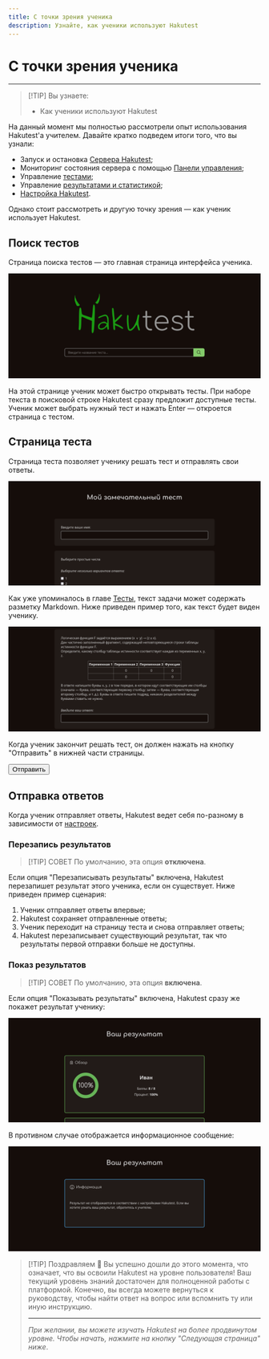 ```yaml
---
title: С точки зрения ученика
description: Узнайте, как ученики используют Hakutest
---
```


# С точки зрения ученика

---

> [!TIP] Вы узнаете:
>
> -   Как ученики используют Hakutest

На данный момент мы полностью рассмотрели опыт использования Hakutest'а
учителем. Давайте кратко подведем итоги того, что вы узнали:

-   Запуск и остановка [Сервера Hakutest](/ru/handbook/guide/01-server);
-   Мониторинг состояния сервера с помощью [Панели управления](/ru/handbook/guide/02-dashboard);
-   Управление [тестами](/ru/handbook/guide/03-tests);
-   Управление [результатами и статистикой](/ru/handbook/guide/04-results-and-statistics);
-   [Настройка Hakutest](/ru/handbook/guide/05-settings).

Однако стоит рассмотреть и другую точку зрения &mdash; как ученик использует Hakutest.

## Поиск тестов

Страница поиска тестов &mdash; это главная страница интерфейса ученика.

![Страница поиска тестов](./img/test-search.png)

На этой странице ученик может быстро открывать тесты. При наборе текста в
поисковой строке Hakutest сразу предложит доступные тесты. Ученик может выбрать
нужный тест и нажать Enter &mdash; откроется страница с тестом.

## Страница теста

Страница теста позволяет ученику решать тест и отправлять свои ответы.

![Страница теста](./img/test-page.png)

Как уже упоминалось в главе [Тесты](/ru/handbook/guide/03-tests#текст-задания),
текст задачи может содержать разметку Markdown. Ниже приведен пример того, как
текст будет виден ученику.

![Задание теста](./img/test-page-task.png)

Когда ученик закончит решать тест, он должен нажать на кнопку "Отправить" в нижней части страницы.

<button class="button button__primary">Отправить</button>

## Отправка ответов

Когда ученик отправляет ответы, Hakutest ведет себя по-разному в зависимости от
[настроек](/ru/handbook/guide/05-settings#основная-конфигурация).

### Перезапись результатов

> [!TIP] СОВЕТ
> По умолчанию, эта опция **отключена**.

Если опция "Перезаписывать результаты" включена, Hakutest перезапишет результат
этого ученика, если он существует. Ниже приведен пример сценария:

1. Ученик отправляет ответы впервые;
2. Hakutest сохраняет отправленные ответы;
3. Ученик переходит на страницу теста и снова отправляет ответы;
4. Hakutest перезаписывает существующий результат, так что результаты первой
   отправки больше не доступны.

### Показ результатов

> [!TIP] СОВЕТ
> По умолчанию, эта опция **включена**.

Если опция "Показывать результаты" включена, Hakutest сразу же покажет
результат ученику:

![Страница с результатом](./img/test-result.png)

В противном случае отображается информационное сообщение:

![Информационное сообщение](./img/test-result-message.png)

> [!TIP] Поздравляем 🎉
> Вы успешно дошли до этого момента, что означает, что вы освоили Hakutest на
> уровне пользователя! Ваш текущий уровень знаний достаточен для полноценной
> работы с платформой. Конечно, вы всегда можете вернуться к руководству, чтобы
> найти ответ на вопрос или вспомнить ту или иную инструкцию.
>
> ---
>
> _При желании, вы можете изучать Hakutest на более продвинутом уровне. Чтобы
> начать, нажмите на кнопку "Следующая страница" ниже_.
